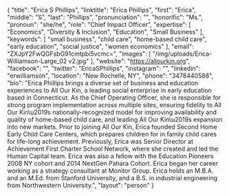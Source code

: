 {
  "title": "Erica S Phillips",
  "linktitle": "Erica Phillips",
  "first": "Erica",
  "middle": "S",
  "last": "Phillips",
  "pronunciation": "",
  "honorific": "Ms.",
  "pronoun": "she/he",
  "role": "Chief Impact Officer",
  "expertise": [
    "Economics",
    "Diversity & Inclusion",
    "Education",
    "Small Business"
  ],
  "keywords": [
    "small business",
    "child care",
    "home-based child care",
    "early education",
    "social justice",
    "women economics"
  ],
  "email": "ZXJpY2FwQGFsbG91cmtpbi5vcmc=",
  "images": [
    "/img/uploads/Erica-Williamson-Large_02 v2.jpg"
  ],
  "website": "https://allourkin.org",
  "facebook": "",
  "twitter": "EricaSPhillips",
  "instagram": "",
  "linkedin": "erwilliamson",
  "location": "New Rochelle, NY",
  "phone": "3478440588",
  "bio": "Erica Phillips brings a diverse set of business and education experiences to All Our Kin, a leading social enterprise in early education based in Connecticut. As the Chief Operating Officer, she is responsible for strong program implementation across multiple sites, ensuring fidelity to All Our Kin\u2019s nationally-recognized model for improving availability and quality of home-based child care, and leading All Our Kin\u2019s expansion into new markets. Prior to joining All Our Kin, Erica founded Second Home Early Child Care Centers, which prepares children for in family child cares for life-long achievement. Previously, Erica was Senior Director at Achievement First Charter School Network, where she created and led the Human Capital team. Erica was also a fellow with the Education Pioneers 2008 NY cohort and 2014 NextGen Pahara Cohort. Erica began her career working as a strategy consultant at Monitor Group. Erica holds an M.B.A. and an M.Ed. from Stanford University, and a B.S. in industrial engineering from Northwestern University.",
  "layout": "person"
}
